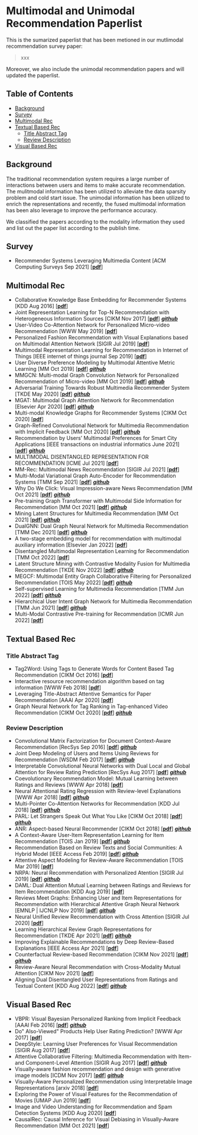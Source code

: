 # Multimodal and Unimodal Recommendation Paperlist
This is the sumarized paperlist that has been metioned in our mutlimodal recommendation survey paper:
>xxx

Moreover, we also include the unimodal recommendation papers and will updated the paperlist.

## Table of Contents

- [Background](#background)
- [Survey](#survey)
- [Multimodal Rec](#multimodal-rec)
- [Textual Based Rec](#textual-based-rec)
	- [Title Abstract Tag](#title-abstract-tag)
	- [Review Description](#reviews-description) 
- [Visual Based Rec](#visual-based-rec)

## Background
The traditional recommendation system requires a large number of interactions between users and items to make accurate recommendation. The mulitmodal information has been utilized to alleviate the data sparsity problem and cold start issue. The unimodal information has been utilized to enrich the representations and recently, the fused multimodal information has been also leverage to improve the performance accuracy.

We classified the papers according to the modality information they used and list out the paper list according to the publish time.

## Survey

* Recommender Systems Leveraging Multimedia Content [ACM Computing Surveys Sep 2021] [[__pdf__](https://dl.acm.org.remotexs.ntu.edu.sg/doi/pdf/10.1145/3407190)]

## Multimodal Rec

* Collaborative Knowledge Base Embedding for Recommender Systems [KDD Aug 2016] [[__pdf__](https://dl.acm.org.remotexs.ntu.edu.sg/doi/pdf/10.1145/2939672.2939673)]
* Joint Representation Learning for Top-N Recommendation with Heterogeneous Information Sources [CIKM Nov 2017] [[__pdf__](https://dl.acm.org.remotexs.ntu.edu.sg/doi/pdf/10.1145/3132847.3132892)] [***github***](https://github.com/evison/JRL)
* User-Video Co-Attention Network for Personalized Micro-video Recommendation [WWW May 2019] [[__pdf__](https://dl.acm.org.remotexs.ntu.edu.sg/doi/pdf/10.1145/3308558.3313513)]
* Personalized Fashion Recommendation with Visual Explanations based on Multimodal Attention Network [SIGIR Jul 2019] [[__pdf__](https://dl.acm.org.remotexs.ntu.edu.sg/doi/pdf/10.1145/3331184.3331254)]
* Multimodal Representation Learning for Recommendation in Internet of Things [IEEE internet of things journal Sep 2019] [[__pdf__](https://ieeexplore.ieee.org.remotexs.ntu.edu.sg/stamp/stamp.jsp?tp=&arnumber=8832204)]
* User Diverse Preference Modeling by Multimodal Attentive Metric Learning [MM Oct 2019] [[__pdf__](https://dl.acm.org.remotexs.ntu.edu.sg/doi/pdf/10.1145/3343031.3350953)] [***github***](https://github.com/liufancs/MAML)
* MMGCN: Multi-modal Graph Convolution Network for Personalized Recommendation of Micro-video [MM Oct 2019] [[__pdf__](https://dl.acm.org.remotexs.ntu.edu.sg/doi/pdf/10.1145/3343031.3351034)] [***github***](https://github.com/weiyinwei/MMGCN)
* Adversarial Training Towards Robust Multimedia Recommender System [TKDE May 2020] [[__pdf__](https://ieeexplore.ieee.org.remotexs.ntu.edu.sg/stamp/stamp.jsp?tp=&arnumber=8618394)] [***github***](https://github.com/duxy-me/AMR)
* MGAT: Multimodal Graph Attention Network for Recommendation [Elsevier Apr 2020] [[__pdf__](https://www.sciencedirect.com.remotexs.ntu.edu.sg/science/article/pii/S0306457320300182?via%3Dihub)] [***github***](https://github.com/zltao/MGAT)
* Multi-modal Knowledge Graphs for Recommender Systems [CIKM Oct 2020] [[__pdf__](https://dl.acm.org.remotexs.ntu.edu.sg/doi/pdf/10.1145/3340531.3411947)]
* Graph-Refined Convolutional Network for Multimedia Recommendation with Implicit Feedback [MM Oct 2020] [[__pdf__](https://dl.acm.org.remotexs.ntu.edu.sg/doi/pdf/10.1145/3394171.3413556)] [***github***](https://github.com/weiyinwei/GRCN)
* Recommendation by Users’ Multimodal Preferences for Smart City Applications [IEEE transactions on industrial informatics June 2021] [[__pdf__](https://ieeexplore.ieee.org.remotexs.ntu.edu.sg/stamp/stamp.jsp?tp=&arnumber=9152003)] [***github***](https://github.com/winterant/UMPR)
* MULTIMODAL DISENTANGLED REPRESENTATION FOR RECOMMENDATION [ICME Jul 2021] [[__pdf__](https://ieeexplore.ieee.org.remotexs.ntu.edu.sg/stamp/stamp.jsp?tp=&arnumber=9428193)]
* MM-Rec: Multimodal News Recommendation [SIGIR Jul 2021] [[__pdf__](https://arxiv.org/pdf/2104.07407.pdf)]
* Multi-Modal Variational Graph Auto-Encoder for Recommendation Systems [TMM Sep 2021] [[__pdf__](https://ieeexplore.ieee.org.remotexs.ntu.edu.sg/stamp/stamp.jsp?tp=&arnumber=9535249)] [***github***](https://github.com/jing-1/MVGAE)
* Why Do We Click: Visual Impression-aware News Recommendation [MM Oct 2021] [[__pdf__](https://dl.acm.org.remotexs.ntu.edu.sg/doi/pdf/10.1145/3474085.3475514)] [***github***](https://github.com/JiahaoXun/IMRec)
* Pre-training Graph Transformer with Multimodal Side Information for Recommendation [MM Oct 2021] [[__pdf__](https://dl.acm.org.remotexs.ntu.edu.sg/doi/pdf/10.1145/3474085.3475709)] [***github***](https://github.com/RuihongQiu/cornac/tree/master/cornac/models/causalrec)
* Mining Latent Structures for Multimedia Recommendation [MM Oct 2021] [[__pdf__](https://dl.acm.org/doi/pdf/10.1145/3474085.3475259)] [***github***](https://github.com/CRIPAC-DIG/LATTICE)
* DualGNN: Dual Graph Neural Network for Multimedia Recommendation [TMM Dec 2021] [[__pdf__](https://ieeexplore.ieee.org.remotexs.ntu.edu.sg/abstract/document/9662655)] [***github***](https://github.com/wqf321/dualgnn)
* A two-stage embedding model for recommendation with multimodal auxiliary information [Elsevier Jan 2022] [[__pdf__](https://www.sciencedirect.com.remotexs.ntu.edu.sg/science/article/pii/S0020025521009270?via%3Dihub)]
* Disentangled Multimodal Representation Learning for Recommendation [TMM Oct 2022] [[__pdf__](https://arxiv.org/pdf/2203.05406.pdf)]
* Latent Structure Mining with Contrastive Modality Fusion for Multimedia Recommendation [TKDE Nov 2022] [[__pdf__](https://arxiv.org/pdf/2111.00678.pdf)] [***github***](https://github.com/cripac-dig/micro)
* MEGCF: Multimodal Entity Graph Collaborative Filtering for Personalized Recommendation [TOIS May 2022] [[__pdf__](https://dl.acm.org/doi/pdf/10.1145/3544106)]  [***github***](https://github.com/kangliu1225/MEGCF)
* Self-supervised Learning for Multimedia Recommendation [TMM Jun 2022] [[__pdf__](https://ieeexplore.ieee.org/document/9811387)] [***github***](https://github.com/zltao/SLMRec/)
* Hierarchical User Intent Graph Network for Multimedia Recommendation [TMM Jun 2021] [[__pdf__](https://ieeexplore.ieee.org/stamp/stamp.jsp?tp=&arnumber=9453189)] [***github***](https://github.com/weiyinwei/HUIGN)
* Multi-Modal Contrastive Pre-training for Recommendation [ICMR Jun 2022] [[__pdf__](https://dl.acm.org/doi/pdf/10.1145/3512527.3531378)]




## Textual Based Rec

### Title Abstract Tag

* Tag2Word: Using Tags to Generate Words for Content Based Tag Recommendation [CIKM Oct 2016] [[__pdf__](https://dl.acm.org.remotexs.ntu.edu.sg/doi/pdf/10.1145/2983323.2983682)]
* Interactive resource recommendation algorithm based on tag information [WWW Feb 2018] [[__pdf__](https://link.springer.com.remotexs.ntu.edu.sg/content/pdf/10.1007/s11280-018-0532-y.pdf)]
* Leveraging Title-Abstract Attentive Semantics for Paper Recommendation [AAAI Apr 2020] [[__pdf__](https://ojs.aaai.org/index.php/AAAI/article/view/5335)]
* Graph Neural Network for Tag Ranking in Tag-enhanced Video Recommendation [CIKM Oct 2020] [[__pdf__](https://dl.acm.org.remotexs.ntu.edu.sg/doi/pdf/10.1145/3340531.3416021)] [***github***](https://github.com/lqfarmer/GraphTR)


### Review Description

* Convolutional Matrix Factorization for Document Context-Aware Recommendation [RecSys Sep 2016] [[__pdf__](https://dl.acm.org.remotexs.ntu.edu.sg/doi/pdf/10.1145/2959100.2959165)] [***github***](https://github.com/cartopy/ConvMF)
* Joint Deep Modeling of Users and Items Using Reviews for Recommendation [WSDM Feb 2017] [[__pdf__](https://dl.acm.org/doi/pdf/10.1145/3018661.3018665)] [***github***](https://github.com/winterant/DeepCoNN)
* Interpretable Convolutional Neural Networks with Dual Local and Global Attention for Review Rating Prediction [RecSys Aug 2017] [[__pdf__](https://dl.acm.org/doi/pdf/10.1145/3109859.3109890)] [***github***](https://github.com/seongjunyun/CNN-with-Dual-Local-and-Global-Attention)
* Coevolutionary Recommendation Model: Mutual Learning between Ratings and Reviews [WWW Apr 2018] [[__pdf__](https://dl.acm.org/doi/pdf/10.1145/3178876.3186158)]
* Neural Attentional Rating Regression with Review-level Explanations [WWW Apr 2018] [[__pdf__](https://dl.acm.org/doi/pdf/10.1145/3178876.3186070)] [***github***](https://github.com/chenchongthu/NARRE)
* Multi-Pointer Co-Attention Networks for Recommendation [KDD Jul 2018] [[__pdf__](https://dl.acm.org.remotexs.ntu.edu.sg/doi/pdf/10.1145/3219819.3220086)] [***github***](https://github.com/vanzytay/KDD2018_MPCN)
* PARL: Let Strangers Speak Out What You Like [CIKM Oct 2018] [[__pdf__](https://dl.acm.org.remotexs.ntu.edu.sg/doi/pdf/10.1145/3269206.3271695)] [***github***](https://github.com/WHUIR/PARL)
* ANR: Aspect-based Neural Recommender [CIKM Oct 2018] [[__pdf__](https://dl.acm.org.remotexs.ntu.edu.sg/doi/pdf/10.1145/3269206.3271810)] [***github***](https://github.com/almightyGOSU/ANR)
* A Context-Aware User-Item Representation Learning for Item Recommendation [TOIS Jan 2019] [[__pdf__](https://dl.acm.org.remotexs.ntu.edu.sg/doi/pdf/10.1145/3298988)] [***github***](https://github.com/WHUIR/CARL)
* Recommendation Based on Review Texts and Social Communities: A Hybrid Model [IEEE Access Feb 2019] [[__pdf__](https://ieeexplore.ieee.org.remotexs.ntu.edu.sg/stamp/stamp.jsp?tp=&arnumber=8635542)] [***github***](https://github.com/pp1230/HybridRecommendation)
* Attentive Aspect Modeling for Review-Aware Recommendation [TOIS Mar 2019] [[__pdf__](https://dl.acm.org.remotexs.ntu.edu.sg/doi/pdf/10.1145/3309546)]
* NRPA: Neural Recommendation with Personalized Atention [SIGIR Jul 2019] [[__pdf__](https://dl.acm.org.remotexs.ntu.edu.sg/doi/pdf/10.1145/3331184.3331371)] [***github***](https://github.com/microsoft/recommenders)
* DAML: Dual Attention Mutual Learning between Ratings and Reviews for Item Recommendation [KDD Aug 2019] [[__pdf__](https://dl.acm.org.remotexs.ntu.edu.sg/doi/pdf/10.1145/3292500.3330906)]
* Reviews Meet Graphs: Enhancing User and Item Representations for Recommendation with Hierarchical Attentive Graph Neural Network [EMNLP | IJCNLP Nov 2019] [[__pdf__](https://aclanthology.org/D19-1494.pdf)]  [***github***](https://github.com/wuch15/Reviews-Meet-Graphs)
* Neural Unified Review Recommendation with Cross Attention [SIGIR Jul 2020] [[__pdf__](https://dl.acm.org.remotexs.ntu.edu.sg/doi/pdf/10.1145/3397271.3401249)] 
* Learning Hierarchical Review Graph Representations for Recommendation [TKDE Apr 2021] [[__pdf__](https://arxiv.org/pdf/2004.11588.pdf)] [***github***](https://github.com/lqfarmer/GraphTR)
* Improving Explainable Recommendations by Deep Review-Based Explanations [IEEE Access Apr 2021] [[__pdf__](https://ieeexplore.ieee.org.remotexs.ntu.edu.sg/stamp/stamp.jsp?tp=&arnumber=9417205&tag=1)]
* Counterfactual Review-based Recommendation [CIKM Nov 2021] [[__pdf__](https://dl.acm.org.remotexs.ntu.edu.sg/doi/pdf/10.1145/3459637.3482244)] [***github***](https://github.com/CFCF-anonymous/Counterfactual-Review-based-Recommendation)
* Review-Aware Neural Recommendation with Cross-Modality Mutual Attention [CIKM Nov 2021] [[__pdf__](https://dl.acm.org.remotexs.ntu.edu.sg/doi/pdf/10.1145/3459637.3482172)] 
* Aligning Dual Disentangled User Representations from Ratings and Textual Content [KDD Aug 2022] [[__pdf__](https://dl.acm.org.remotexs.ntu.edu.sg/doi/pdf/10.1145/3534678.3539474)] [***github***](https://github.com/PreferredAI/ADDVAE)




## Visual Based Rec

* VBPR: Visual Bayesian Personalized Ranking from Implicit Feedback [AAAI Feb 2016] [[__pdf__](https://ojs.aaai.org/index.php/AAAI/article/view/9973)] [***github***](https://github.com/arogers1/VBPR)
* Do" Also-Viewed" Products Help User Rating Prediction? [WWW Apr 2017] [[__pdf__](https://dl.acm.org.remotexs.ntu.edu.sg/doi/pdf/10.1145/3038912.3052581)]
* DeepStyle: Learning User Preferences for Visual Recommendation [SIGIR Aug 2017] [[__pdf__](https://dl.acm.org.remotexs.ntu.edu.sg/doi/pdf/10.1145/3077136.3080658)] 
* Attentive Collaborative Filtering: Multimedia Recommendation with Item- and Component-Level Attention [SIGIR Aug 2017] [[__pdf__](https://dl.acm.org.remotexs.ntu.edu.sg/doi/pdf/10.1145/3077136.3080797)] [***github***](https://github.com/ChenJingyuan91/ACF) 
* Visually-aware fashion recommendation and design with generative image models [ICDM Nov 2017] [[__pdf__](https://ieeexplore.ieee.org.remotexs.ntu.edu.sg/stamp/stamp.jsp?tp=&arnumber=8215493)] [***github***](https://github.com/elenagiarratano/visually-aware-recommender-system) 
* Visually-Aware Personalized Recommendation using Interpretable Image Representations [arxiv 2018] [[__pdf__](https://arxiv.org/pdf/1806.09820.pdf)]
* Exploring the Power of Visual Features for the Recommendation of Movies [UMAP Jun 2019] [[__pdf__](https://dl.acm.org/doi/abs/10.1145/3320435.3320470)]
* Image and Video Understanding for Recommendation and Spam Detection Systems [KDD Aug 2020] [[__pdf__](https://dl.acm.org.remotexs.ntu.edu.sg/doi/pdf/10.1145/3394486.3406485)] 
* CausalRec: Causal Inference for Visual Debiasing in Visually-Aware Recommendation [MM Oct 2021] [[__pdf__](https://arxiv.org/pdf/2107.02390.pdf)]








